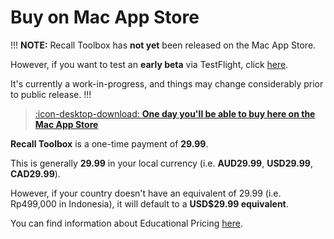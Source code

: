 # Buy on Mac App Store

!!!
**NOTE:** Recall Toolbox has **not yet** been released on the Mac App Store.

However, if you want to test an **early beta** via TestFlight, click [here](https://testflight.apple.com/join/FQTM8nUS).

It's currently a work-in-progress, and things may change considerably prior to public release.
!!!

> [:icon-desktop-download: **One day you'll be able to buy here on the Mac App Store**](https://apps.apple.com/us/app/recall-toolbox/id6448816971)

**Recall Toolbox** is a one-time payment of **29.99**.

This is generally **29.99** in your local currency (i.e. **AUD29.99**, **USD29.99**, **CAD29.99**).

However, if your country doesn't have an equivalent of 29.99 (i.e. Rp499,000 in Indonesia), it will default to a **USD$29.99 equivalent**.

You can find information about Educational Pricing [here](/educational/).